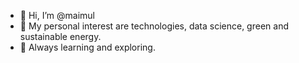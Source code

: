 - 👋 Hi, I’m @maimul
- 👀 My personal interest are technologies, data science, green and sustainable energy.
- 🌱 Always learning and exploring.

<!---
maimul/maimul is a ✨ special ✨ repository because its `README.md` (this file) appears on your GitHub profile.
You can click the Preview link to take a look at your changes.
--->
